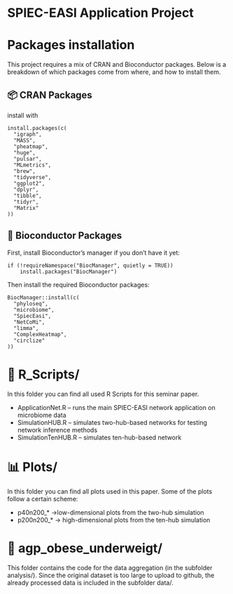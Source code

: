 # SPIEC-EASI Application Project

# Packages installation
This project requires a mix of CRAN and Bioconductor packages.
Below is a breakdown of which packages come from where, and how to install them.

## 📦 CRAN Packages
install with
```r{}
install.packages(c(
  "igraph", 
  "MASS", 
  "pheatmap", 
  "huge", 
  "pulsar", 
  "MLmetrics", 
  "brew", 
  "tidyverse", 
  "ggplot2", 
  "dplyr", 
  "tibble", 
  "tidyr", 
  "Matrix"
))
```
## 🧬 Bioconductor Packages
First, install Bioconductor’s manager if you don’t have it yet:
```r{}
if (!requireNamespace("BiocManager", quietly = TRUE))
    install.packages("BiocManager")
```
Then install the required Bioconductor packages:
```r{}
BiocManager::install(c(
  "phyloseq", 
  "microbiome", 
  "SpiecEasi", 
  "NetCoMi", 
  "limma", 
  "ComplexHeatmap", 
  "circlize"
))
```


# 📜 R_Scripts/
In this folder you can find all used R Scripts for this seminar paper.
* ApplicationNet.R – runs the main SPIEC-EASI network application on microbiome data
* SimulationHUB.R – simulates two-hub-based networks for testing network inference methods
* SimulationTenHUB.R – simulates ten-hub-based network
  
# 📊 Plots/
In this folder you can find all plots used in this paper. 
Some of the plots follow a certain scheme:
* p40n200_* ->low-dimensional plots from the two-hub simulation
* p200n200_* -> high-dimensional plots from the ten-hub simulation

# 🦠 agp_obese_underweigt/
This folder contains the code for the data aggregation (in the subfolder analysis/).
Since the original dataset is too large to upload to github, the already processed data is included in the subfolder data/.

